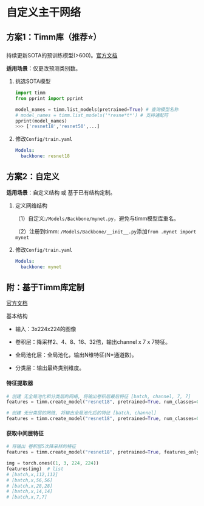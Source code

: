 # 自定义主干网络

## 方案1：Timm库（推荐⭐️）

持续更新SOTA的预训练模型(>600)。[官方文档](https://rwightman.github.io/pytorch-image-models/) 

**适用场景**：仅更改预测类别数。


1. 挑选SOTA模型

   ```python
   import timm
   from pprint import pprint
   
   model_names = timm.list_models(pretrained=True) # 查询模型名称
   # model_names = timm.list_models('*resne*t*') # 支持通配符
   pprint(model_names)
   >>> ['resnet18','resnet50',...]
   ```

2. 修改`Config/train.yaml`

   ```yaml
   Models: 
     backbone: resnet18 
   ```



## 方案2：自定义

**适用场景**：自定义结构 或 基于已有结构定制。

1. 定义网络结构

   （1）自定义:`/Models/Backbone/mynet.py`，避免与timm模型库重名。

   （2）注册到timm: `/Models/Backbone/__init__.py`添加`from .mynet import mynet`


2. 修改`Config/train.yaml`

   ```yaml
   Models: 
     backbone: mynet
   ```




## 附：基于Timm库定制

[官方文档](https://fastai.github.io/timmdocs/create_model#Turn-any-model-into-a-feature-extractor)

基本结构

- 输入：3x224x224的图像

- 卷积层：降采样2、4、8、16、32倍，输出channel x 7 x 7特征。

- 全局池化层：全局池化，输出N维特征(N=通道数)。
- 分类层：输出最终类别维度。

#### 特征提取器

```python
# 创建 无全局池化和分类层的网络, 将输出卷积层最后特征 [batch, channel, 7, 7]
features = timm.create_model("resnet18", pretrained=True, num_classes=0, global_pool='') 

# 创建 无分类层的网络, 将输出全局池化后的特征 [batch, channel]
features = timm.create_model("resnet18", pretrained=True, num_classes=0) 
```

#### 获取中间层特征

```python
# 将输出 卷积层5次降采样的特征
features = timm.create_model("resnet18", pretrained=True, features_only=True)

img = torch.ones((1, 3, 224, 224))
features(img)  # list
# [batch,x,112,112]
# [batch,x,56,56] 
# [batch,x,28,28]  
# [batch,x,14,14] 
# [batch,x,7,7] 
```

